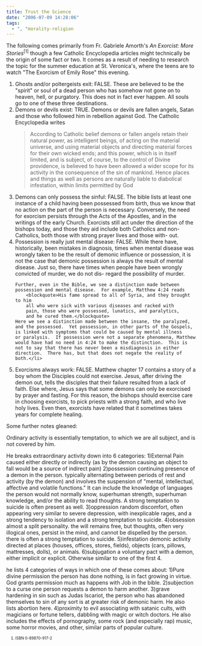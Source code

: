 ```yaml
---
title: Trust the Science
date: "2006-07-09 14:28:06"
tags:
  - ", "morality-religion
---
```

The following comes primarily from Fr. Gabriele Amorth's <i>An Exorcist: More Stories</i><sup>[1]</sup> though a few Catholic Encyclopedia articles might technically be the origin of some fact or two.  It comes as a result of needing to research the topic for the summer education at St. Veronica's, where the teens are to watch "The Exorcism of Emily Rose" this evening.

<ol>
<li> Ghosts and/or poltergeists exit:  FALSE.
	These are believed to be the "spirit" or soul of a dead person
	who has somehow not gone on to heaven, hell, or purgatory.  This
	does not in fact ever happen.  All souls go to one of these three
	destinations.</li>
<li> Demons or devils exist:  TRUE.
	Demons or devils are fallen angels, Satan and those who followed
	him in rebellion against God.  The Catholic Encyclopedia writes
		<blockquote>According to Catholic belief demons or fallen angels
		retain their natural power, as intelligent beings, of
	 	acting on the material universe, and using material
 		objects and directing material forces for their own wicked
		ends; and this power, which is in itself limited, and is
		subject, of course, to the control of Divine providence,
		is believed to have been allowed a wider scope for its
		activity in the consequence of the sin of mankind. Hence
		places and things as well as persons are naturally liable
		to diabolical infestation, within limits permitted by God</blockquote></li>

<li> Demons can only possess the sinful: FALSE.
	The bible lists at least one instance of a child having been
	possessed from birth, thus we know that no action on the part of
	the person is necessary.  Conversely, the need for exorcism
	persists through the Acts of the Apostles, and in the writings 
	of the early Church.  Exorcists still act under the direction of
	the bishops today, and those they aid include both Catholics and
	non-Catholics, both those with strong prayer lives and those with-
	out.</li>
<li> Possession is really just mental disease: FALSE.
	While there have, historically, been mistakes in diagnosis, times
	when mental disease was wrongly taken to be the result of demonic
	influence or possession, it is not the case that demonic possession
	is always the result of mental disease.  Just so, there have times
	when people have been wrongly convicted of murder, we do not dis-
	regard the possibility of murder.  

	Further, even in the Bible, we see a distinction made between
	possession and mental disease.  For example, Matthew 4:24 reads
		<blockquote>His fame spread to all of Syria, and they brought to him
		all who were sick with various diseases and racked with
		pain, those who were possessed, lunatics, and paralytics,
		and he cured them.</blockquote> 
	Here we see a distinction made between the insane, the paralyzed,
	and the possessed.  Yet possession, in other parts of the Gospels,
	is linked with symptoms that could be caused by mental illness
	or paralysis.  If possession were not a separate phenomena, Matthew
	would have had no need in 4:24 to make the distinction.  This is not to say that there has never been a misdiagnosis in either direction.  There has, but that does not negate the reality of both.</li> 
<li> Exorcisms always work: FALSE.
	Matthew chapter 17 contains a story of a boy whom the Disciples
	could not exercise.  Jesus, after driving the demon out, tells the
	disciples that their failure resulted from a lack of faith.  Else
	where, Jesus says that some demons can only be exorcised by prayer
	and fasting.  For this reason, the bishops should exercise care in
	choosing exorcists, to pick priests with a strong faith, and who
	live holy lives.  Even then, exorcists have related that it
	sometimes takes years for complete healing.</li>
</ol>
Some further notes gleaned:

Ordinary activity is essentially temptation, to which we are all subject, and is not covered by him.

He breaks extraordinary activity down into 6 categories:
1)External Pain
	caused either directly or indirectly (as by the demon causing an object to fall would be a source of indirect pain)
2)possession
	continuing presence of a demon in the person.  typically alternating between periods of rest and activity (by the demon) and involves the
	suspension of "mental, intellectual, affective and volatile functions."   It can include the knowledge of languages the person would not
	normally know, superhuman strength, superhuman knowledge, and/or the ability to read thoughts.  A strong temptation to suicide is often
	present as well.
3)oppression
	random discomfort, often appearing very similar to severe depression, with inexplicable rages, and a strong tendency to isolation and a
	strong temptation to suicide.
4)obsession
	almost a split personality.  the will remains free, but thoughts, often very illogical ones, persist in the mind, and cannot be dispelled by the
	person.  there is often a strong temptation to suicide.
5)infestation
	demonic activity directed at places (houses, offices, stores, fields), objects (cars, pillows, mattresses, dolls), or animals.
6)subjugation
	a voluntary pact with a demon, either implicit or explicit.  Otherwise similar to one of the first 4.

he lists 4 categories of ways in which one of these comes about:
1)Pure divine permission
	the person has done nothing, is in fact growing in virtue.   God grants permission much as happens with Job in the bible.
2)subjection to a curse
	one person requests a demon to harm another.
3)grave hardening in sin
	such as Judas Iscariot, the person who has abandoned themselves to sin of any sort is at greater risk of demonic harm.  He also lists
	abortion here.
4)proximity to evil
	associating with satanic cults, with magicians or fortune tellers, dabbling with magic or witch doctors.  He also includes the effects of pornography, some rock (and especially rap) music, some horror movies, and other, similar parts of popular culture.

<font size="-2"><ol><font size="-2">
<li><font size="-2">ISBN 0-89870-917-2</font></li>
</font></ol></font>

